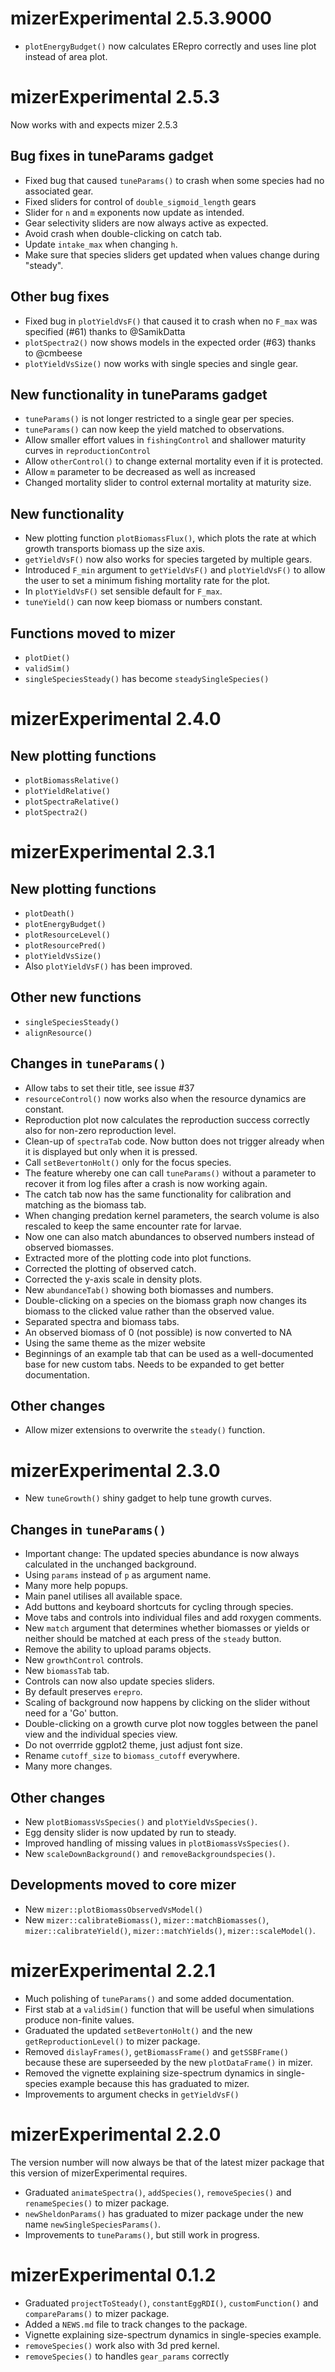 # mizerExperimental 2.5.3.9000

* `plotEnergyBudget()` now calculates ERepro correctly and uses line plot 
  instead of area plot.

# mizerExperimental 2.5.3

Now works with and expects mizer 2.5.3

## Bug fixes in tuneParams gadget

* Fixed bug that caused `tuneParams()` to crash when some species had no 
  associated gear.
* Fixed sliders for control of `double_sigmoid_length` gears
* Slider for `n` and `m` exponents now update as intended.
* Gear selectivity sliders are now always active as expected.
* Avoid crash when double-clicking on catch tab.
* Update `intake_max` when changing `h`.
* Make sure that species sliders get updated when values change during "steady".

## Other bug fixes

* Fixed bug in `plotYieldVsF()` that caused it to crash when no `F_max` was 
  specified (#61) thanks to @SamikDatta
* `plotSpectra2()` now shows models in the expected order (#63) thanks to 
  @cmbeese
* `plotYieldVsSize()` now works with single species and single gear.

## New functionality in tuneParams gadget

* `tuneParams()` is not longer restricted to a single gear per species.
* `tuneParams()` can now keep the yield matched to observations.
* Allow smaller effort values in `fishingControl` and shallower maturity curves 
  in `reproductionControl`
* Allow `otherControl()` to change external mortality even if it is protected.
* Allow `m` parameter to be decreased as well as increased
* Changed mortality slider to control external mortality at maturity size.
  
## New functionality

* New plotting function `plotBiomassFlux()`, which plots the rate at which
  growth transports biomass up the size axis.
* `getYieldVsF()` now also works for species targeted by multiple gears.
* Introduced `F_min` argument to `getYieldVsF()` and `plotYieldVsF()` to allow
  the user to set a minimum fishing mortality rate for the plot.
* In `plotYieldVsF()` set sensible default for `F_max`.
* `tuneYield()` can now keep biomass or numbers constant.

  
## Functions moved to mizer

* `plotDiet()`
* `validSim()`
* `singleSpeciesSteady()` has become `steadySingleSpecies()`

# mizerExperimental 2.4.0

## New plotting functions

* `plotBiomassRelative()`
* `plotYieldRelative()`
* `plotSpectraRelative()`
* `plotSpectra2()`

# mizerExperimental 2.3.1

## New plotting functions

* `plotDeath()`
* `plotEnergyBudget()`
* `plotResourceLevel()`
* `plotResourcePred()`
* `plotYieldVsSize()`
* Also `plotYieldVsF()` has been improved.

## Other new functions

* `singleSpeciesSteady()`
* `alignResource()`

## Changes in `tuneParams()`
* Allow tabs to set their title, see issue #37
* `resourceControl()` now works also when the resource dynamics are constant.
* Reproduction plot now calculates the reproduction success correctly also for
  non-zero reproduction level.
* Clean-up of `spectraTab` code. Now button does not trigger already when it is
  displayed but only when it is pressed.
* Call `setBevertonHolt()` only for the focus species.
* The feature whereby one can call `tuneParams()` without a parameter to recover
  it from log files after a crash is now working again.
* The catch tab now has the same functionality for calibration and matching as
  the biomass tab.
* When changing predation kernel parameters, the search volume is also 
  rescaled to keep the same encounter rate for larvae.
* Now one can also match abundances to observed numbers instead of observed
  biomasses.
* Extracted more of the plotting code into plot functions.
* Corrected the plotting of observed catch.
* Corrected the y-axis scale in density plots.
* New `abundanceTab()` showing both biomasses and numbers.
* Double-clicking on a species on the biomass graph now changes its biomass to
  the clicked value rather than the observed value.
* Separated spectra and biomass tabs.
* An observed biomass of 0 (not possible) is now converted to NA
* Using the same theme as the mizer website
* Beginnings of an example tab that can be used as a well-documented base for
  new custom tabs. Needs to be expanded to get better documentation.

## Other changes
* Allow mizer extensions to overwrite the `steady()` function.



# mizerExperimental 2.3.0

* New `tuneGrowth()` shiny gadget to help tune growth curves.

## Changes in `tuneParams()`

* Important change: The updated species abundance is now always calculated in
the unchanged background.
* Using `params` instead of `p` as argument name.
* Many more help popups.
* Main panel utilises all available space.
* Add buttons and keyboard shortcuts for cycling through species.
* Move tabs and controls into individual files and add roxygen comments.
* New `match` argument that determines whether biomasses or yields or neither
should be matched at each press of the `steady` button.
* Remove the ability to upload params objects.
* New `growthControl` controls.
* New `biomassTab` tab.
* Controls can now also update species sliders.
* By default preserves `erepro`.
* Scaling of background now happens by clicking on the slider without need for
a 'Go' button.
* Double-clicking on a growth curve plot now toggles between the panel view and
the individual species view.
* Do not overrride ggplot2 theme, just adjust font size.
* Rename `cutoff_size` to `biomass_cutoff` everywhere.
* Many more changes.

## Other changes

* New `plotBiomassVsSpecies()` and `plotYieldVsSpecies()`.
* Egg density slider is now updated by run to steady.
* Improved handling of missing values in `plotBiomassVsSpecies()`.
* New `scaleDownBackground()` and `removeBackgroundspecies()`.

## Developments moved to core mizer
* New `mizer::plotBiomassObservedVsModel()`
* New `mizer::calibrateBiomass()`, `mizer::matchBiomasses()`, `mizer::calibrateYield()`,
`mizer::matchYields()`, `mizer::scaleModel()`.


# mizerExperimental 2.2.1

* Much polishing of `tuneParams()` and some added documentation.
* First stab at a `validSim()` function that will be useful when simulations
  produce non-finite values.
* Graduated the updated `setBevertonHolt()` and the new `getReproductionLevel()`
  to mizer package.
* Removed `dislayFrames()`, `getBiomassFrame()` and `getSSBFrame()` because
  these are superseeded by the new `plotDataFrame()` in mizer.
* Removed the vignette explaining size-spectrum dynamics in single-species 
  example because this has graduated to mizer.
* Improvements to argument checks in `getYieldVsF()`

# mizerExperimental 2.2.0

The version number will now always be that of the latest mizer package that
this version of mizerExperimental requires.

* Graduated `animateSpectra()`, `addSpecies()`, `removeSpecies()` and
  `renameSpecies()` to mizer package.
* `newSheldonParams()` has graduated to mizer package under the new name
  `newSingleSpeciesParams()`.
* Improvements to `tuneParams()`, but still work in progress.


# mizerExperimental 0.1.2

* Graduated `projectToSteady()`, `constantEggRDI()`, `customFunction()`
  and `compareParams()` to mizer package.
* Added a `NEWS.md` file to track changes to the package.
* Vignette explaining size-spectrum dynamics in single-species example.
* `removeSpecies()` work also with 3d pred kernel.
* `removeSpecies()` to handles `gear_params` correctly

